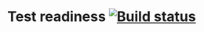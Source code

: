 # Test readiness [![Build status](https://ci.appveyor.com/api/projects/status/uui7655rag43hiha/branch/main?svg=true)](https://ci.appveyor.com/project/Elijah-Pe/postmanechotest/branch/main)
